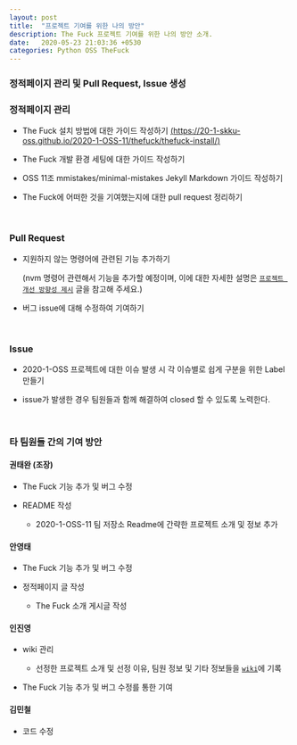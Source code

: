 ```yaml
---
layout: post
title:  "프로젝트 기여를 위한 나의 방안"
description: The Fuck 프로젝트 기여를 위한 나의 방안 소개.
date:   2020-05-23 21:03:36 +0530
categories: Python OSS TheFuck
---
```


### 정적페이지 관리 및 Pull Request, Issue 생성

### 정적페이지 관리

- The Fuck 설치 방법에 대한 가이드 작성하기 [(https://20-1-skku-oss.github.io/2020-1-OSS-11/thefuck/thefuck-install/)](https://20-1-skku-oss.github.io/2020-1-OSS-11/thefuck/thefuck-install/)

- The Fuck 개발 환경 세팅에 대한 가이드 작성하기 

- OSS 11조 mmistakes/minimal-mistakes Jekyll Markdown 가이드 작성하기

- The Fuck에 어떠한 것을 기여했는지에 대한 pull request 정리하기

&nbsp;&nbsp;&nbsp;&nbsp;

### Pull Request

- 지원하지 않는 명령어에 관련된 기능 추가하기 

    (nvm 명령어 관련해서 기능을 추가할 예정이며, 이에 대한 자세한 설명은 [`프로젝트 개선 방향성 제시`](https://jokuna.github.io/posts/improve_project/) 글을 참고해 주세요.)

- 버그 issue에 대해 수정하여 기여하기

&nbsp;&nbsp;&nbsp;&nbsp;

### Issue

- 2020-1-OSS 프로젝트에 대한 이슈 발생 시 각 이슈별로 쉽게 구분을 위한 Label 만들기

- issue가 발생한 경우 팀원들과 함께 해결하여 closed 할 수 있도록 노력한다.

&nbsp;&nbsp;&nbsp;&nbsp;

### 타 팀원들 간의 기여 방안

#### 권태완 (조장)

- The Fuck 기능 추가 및 버그 수정

- README 작성
    - 2020-1-OSS-11 팀 저장소 Readme에 간략한 프로젝트 소개 및 정보 추가

#### 안영태

- The Fuck 기능 추가 및 버그 수정

- 정적페이지 글 작성
    - The Fuck 소개 게시글 작성

#### 인진영
    
- wiki 관리

    - 선정한 프로젝트 소개 및 선정 이유, 팀원 정보 및 기타 정보들을 [`wiki`](https://github.com/20-1-SKKU-OSS/2020-1-OSS-11/wiki)에 기록

- The Fuck 기능 추가 및 버그 수정를 통한 기여

#### 김민철

- 코드 수정

&nbsp;&nbsp;&nbsp;&nbsp;